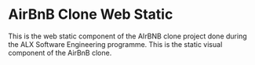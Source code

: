 # AirBnB Clone Web Static

This is the web static component of the AIrBNB clone project done during  the ALX Software Engineering programme. This is the static visual component of the AirBnB clone.
